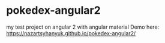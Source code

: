 # pokedex-angular2
my test project on angular 2 with angular material
Demo here: https://nazartsyhanyuk.github.io/pokedex-angular2/
